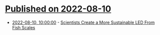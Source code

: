 # [Published on 2022-08-10](index.md)

* [2022-08-10, 10:00:00](https://science.slashdot.org/story/22/08/10/0021209/scientists-create-a-more-sustainable-led-from-fish-scales?utm_source=rss1.0mainlinkanon&utm_medium=feed) - [Scientists Create a More Sustainable LED From Fish Scales](https://science.slashdot.org/story/22/08/10/0021209/scientists-create-a-more-sustainable-led-from-fish-scales?utm_source=rss1.0mainlinkanon&utm_medium=feed)
